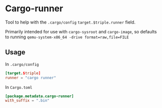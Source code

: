 # Cargo-runner

Tool to help with the `.cargo/config` `target.$triple.runner` field.

Primarily intended for use with `cargo-sysroot` and `cargo-image`,
so defaults to running `qemu-system-x86_64 -drive format=raw,file=FILE`

## Usage

In `.cargo/config`

```toml
[target.$triple]
runner = "cargo runner"
```

In `Cargo.toml`

```toml
[package.metadata.cargo-runner]
with_suffix = ".bin"
```
